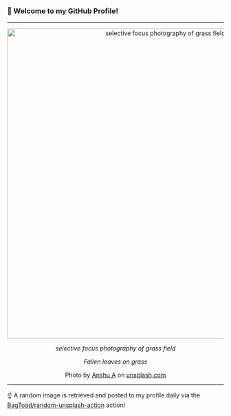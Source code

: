 ### 👋 Welcome to my GitHub Profile!

----

<div align="center">
  <img width="720" src="https://images.unsplash.com/photo-1534325365439-d1a13d999ed1?crop=entropy&cs=tinysrgb&fit=max&fm=jpg&ixid=M3w1NTI0OTR8MHwxfHJhbmRvbXx8fHx8fHx8fDE3MTU5MjYyMDJ8&ixlib=rb-4.0.3&q=80&w=1080" alt="selective focus photography of grass field">
  
  <em>selective focus photography of grass field</em>
  
  <em>Fallen leaves on grass</em>
  
  Photo by [Anshu A](https://www.instagram.com/anshu18/) on [unsplash.com](https://unsplash.com/)
</div>

----

☝️ A random image is retrieved and posted to my profile daily via the [BagToad/random-unsplash-action](https://github.com/BagToad/random-unsplash-action) action!
